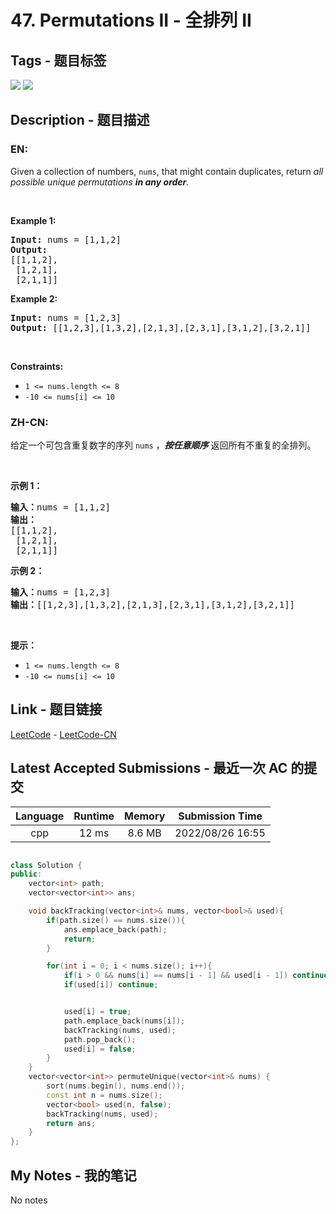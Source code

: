 
# 47. Permutations II - 全排列 II

## Tags - 题目标签

 <img src="https://img.shields.io/badge/Array-数组-blue.svg">   <img src="https://img.shields.io/badge/Backtracking-回溯-blue.svg">  


## Description - 题目描述

### EN:
<p>Given a collection of numbers, <code>nums</code>,&nbsp;that might contain duplicates, return <em>all possible unique permutations <strong>in any order</strong>.</em></p>

<p>&nbsp;</p>
<p><strong class="example">Example 1:</strong></p>

<pre>
<strong>Input:</strong> nums = [1,1,2]
<strong>Output:</strong>
[[1,1,2],
 [1,2,1],
 [2,1,1]]
</pre>

<p><strong class="example">Example 2:</strong></p>

<pre>
<strong>Input:</strong> nums = [1,2,3]
<strong>Output:</strong> [[1,2,3],[1,3,2],[2,1,3],[2,3,1],[3,1,2],[3,2,1]]
</pre>

<p>&nbsp;</p>
<p><strong>Constraints:</strong></p>

<ul>
	<li><code>1 &lt;= nums.length &lt;= 8</code></li>
	<li><code>-10 &lt;= nums[i] &lt;= 10</code></li>
</ul>


### ZH-CN:
<p>给定一个可包含重复数字的序列 <code>nums</code> ，<em><strong>按任意顺序</strong></em> 返回所有不重复的全排列。</p>

<p>&nbsp;</p>

<p><strong>示例 1：</strong></p>

<pre>
<strong>输入：</strong>nums = [1,1,2]
<strong>输出：</strong>
[[1,1,2],
 [1,2,1],
 [2,1,1]]
</pre>

<p><strong>示例 2：</strong></p>

<pre>
<strong>输入：</strong>nums = [1,2,3]
<strong>输出：</strong>[[1,2,3],[1,3,2],[2,1,3],[2,3,1],[3,1,2],[3,2,1]]
</pre>

<p>&nbsp;</p>

<p><strong>提示：</strong></p>

<ul>
	<li><code>1 &lt;= nums.length &lt;= 8</code></li>
	<li><code>-10 &lt;= nums[i] &lt;= 10</code></li>
</ul>



## Link - 题目链接

[LeetCode](https://leetcode.com/problems/permutations-ii/description/)  -  [LeetCode-CN](https://leetcode.cn/problems/permutations-ii/description/)
## Latest Accepted Submissions - 最近一次 AC 的提交


| Language | Runtime | Memory | Submission Time |
|:---:|:---:|:---:|:---:|
| cpp  | 12 ms | 8.6 MB | 2022/08/26 16:55 |

```cpp

class Solution {
public:
    vector<int> path;
    vector<vector<int>> ans;

    void backTracking(vector<int>& nums, vector<bool>& used){
        if(path.size() == nums.size()){
            ans.emplace_back(path);
            return;
        }

        for(int i = 0; i < nums.size(); i++){
            if(i > 0 && nums[i] == nums[i - 1] && used[i - 1]) continue;
            if(used[i]) continue;


            used[i] = true;
            path.emplace_back(nums[i]);
            backTracking(nums, used);
            path.pop_back();
            used[i] = false;
        }
    }
    vector<vector<int>> permuteUnique(vector<int>& nums) {
        sort(nums.begin(), nums.end());
        const int n = nums.size();
        vector<bool> used(n, false);
        backTracking(nums, used);
        return ans;
    }
};

```
## My Notes - 我的笔记


No notes

